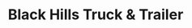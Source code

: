 ---
title: "Black Hills Truck & Trailer"
url: /rapid-city/black-hills-truck-and-trailer/
shop: car
---
